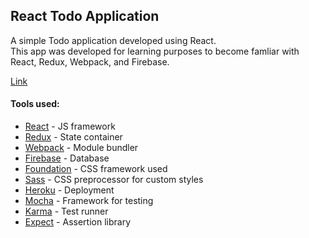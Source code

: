 ## React Todo Application

A simple Todo application developed using React.  
This app was developed for learning purposes to become famliar with React, Redux, Webpack, and Firebase.

[Link](https://todo-app-rocky.herokuapp.com)

#### Tools used:

* [React](https://facebook.github.io/react) - JS framework
* [Redux](http://redux.js.org/) - State container
* [Webpack](https://webpack.github.io/) - Module bundler
* [Firebase](https://webpack.github.io/) - Database
* [Foundation](http://foundation.zurb.com/) - CSS framework used
* [Sass](http://sass-lang.com/) - CSS preprocessor for custom styles
* [Heroku](https://www.heroku.com/) - Deployment
* [Mocha](https://mochajs.org/) - Framework for testing
* [Karma](https://karma-runner.github.io/1.0/index.html) - Test runner
* [Expect](https://github.com/mjackson/expect) - Assertion library
